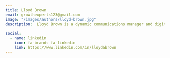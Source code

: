 ```yaml
---
title: Lloyd Brown
email: growthexperts123@gmail.com
image: "/images/authors/lloyd-brown.jpg"
description:  Lloyd Brown is a dynamic communications manager and digital marketing and sales consultant with over 25 years of expertise in sales, management and digital marketing excelling in cutting edge lead generation and viral marketing concepts. He brings a unique blend of insights regarding old school growth strategies in combination with modern day tools and tactics, sharing vibrant and meaningful interactions and insights within the community across social media channels. He has a wide encompassing passion for AI, martech, big data and all the potential the future holds.

social:
  - name: linkedin
    icon: fa-brands fa-linkedin
    link: https://www.linkedin.com/in/lloydabrown
---
```


